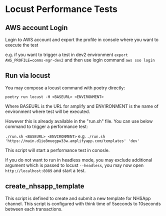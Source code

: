 # Locust Performance Tests

## AWS account Login

Login to AWS account and export the profile in console where you want to execute the test

e.g. if you want to trigger a test in dev2 environment
`export AWS_PROFILE=comms-mgr-dev2`
and then use login command
`aws sso login`

## Run via locust

You may compose a locust command with poetry directly:

`poetry run locust -H <BASEURL> <ENVIRONMENT>`

Where BASEURL is the URL for amplify and ENVIRONMENT is the name of environment where test will be executed.

However this is already available in the "run.sh" file. You can use below command to trigger a performance test:

`./run.sh <BASEURL> <ENVIRONMENT>`
e.g.  `./run.sh 'https://main.d1ie8muegpw33w.amplifyapp.com/templates' 'dev'`

This script will start a performance test in conosle.

If you do not want to run in headless mode, you may exclude additional argument which is passed to locust `--headless`, you may now open `http://localhost:8089` and start a test.

## create_nhsapp_template

This script is defined to create and submit a new template for NHSApp channel. This script is configured with think time of 5seconds to 10seconds between each transactions.
